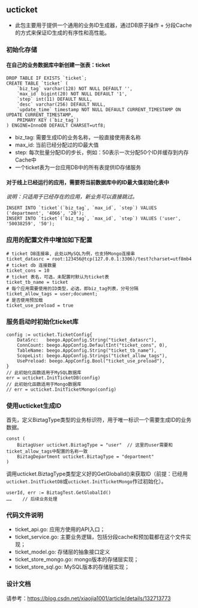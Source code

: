 ## ucticket

* 此包主要用于提供一个通用的业务ID生成器，通过DB原子操作 + 分段Cache的方式来保证ID生成的有序性和高性能。

### 初始化存储

#### 在自己的业务数据库中新创建一张表：ticket
```
DROP TABLE IF EXISTS `ticket`;
CREATE TABLE `ticket` (
    `biz_tag` varchar(128) NOT NULL DEFAULT '',
    `max_id` bigint(20) NOT NULL DEFAULT '1',
    `step` int(11) DEFAULT NULL,
    `desc` varchar(256) DEFAULT NULL,
    `update_time` timestamp NOT NULL DEFAULT CURRENT_TIMESTAMP ON UPDATE CURRENT_TIMESTAMP,
    PRIMARY KEY (`biz_tag`)
) ENGINE=InnoDB DEFAULT CHARSET=utf8;
```

* biz_tag: 需要生成ID的业务名称，一般直接使用表名称
* max_id: 当前已经分配过的ID最大值
* step: 每次批量分配ID的步长，例如：50表示一次分配50个ID并缓存到内存Cache中
* 一个ticket表为一台应用DB中的所有表提供ID存储服务

#### 对于线上已经运行的应用，需要将当前数据库中的ID最大值初始化表中
*说明：只适用于已经存在的应用，新业务可以直接跳过。*

```
INSERT INTO `ticket`(`biz_tag`, `max_id`, `step`) VALUES ('department', '4066', '20');
INSERT INTO `ticket`(`biz_tag`, `max_id`, `step`) VALUES ('user', '50038259', '50');
```
### 应用的配置文件中增加如下配置
```
# ticket DB连接串, 此处以MySQL为例，也支持Mongo连接串
ticket_datasrc = root:123456@tcp(127.0.0.1:3306)/test?charset=utf8mb4
# ticket db 连接数量
ticket_cons = 10
# ticket 表名，可选，未配置时默认为ticket表
ticket_tb_name = ticket
# 每个应用需要使用的ID类型，必选，即biz_tag列表，分号分隔
ticket_allow_tags = user;document;
# 是否使用预加载
ticket_use_preload = true

```
### 服务启动时初始化ticket库
```
config := ucticket.TicketConfig{
    DataSrc:   beego.AppConfig.String("ticket_datasrc"),
    ConnCount: beego.AppConfig.DefaultInt("ticket_cons", 0),
    TableName: beego.AppConfig.String("ticket_tb_name"),
    ScopeList: beego.AppConfig.Strings("ticket_allow_tags"),
    UsePreload: beego.AppConfig.Bool("ticket_use_preload"),
}
// 此初始化函数适用于MySQL数据库
err = ucticket.InitTicketDB(config)
// 此初始化函数适用于Mongo数据库
// err = ucticket.InitTicketMongo(config)
```
### 使用ucticket生成ID
首先，定义BiztagType类型的业务标识符，用于唯一标识一个需要生成ID的业务数据。
```
const (
    BiztagUser ucticket.BiztagType = "user"  // 这里的user需要和ticket_allow_tags中配置的名称一致
    BiztagDepartment ucticket.BiztagType = "department"  
)
``` 
调用ucticket.BiztagType类型定义好的GetGlobalId()来获取ID（前提：已经用`ucticket.InitTicketDB`或`ucticket.InitTicketMongo`作过初始化）。

```
userId, err := BiztagTest.GetGlobalId()
……    // 后续业务处理
```

### 代码文件说明
- ticket_api.go: 应用方使用的API入口； 
- ticket_service.go: 主要业务逻辑，包括分段cache和预加载都在这个文件实现； 
- ticket_model.go: 存储层的抽象接口定义
- ticket_store_mongo.go: mongo版本的存储层实现； 
- ticket_store_sql.go: MySQL版本的存储层实现； 

### 设计文档
请参考：https://blog.csdn.net/xiaojia1001/article/details/132713773